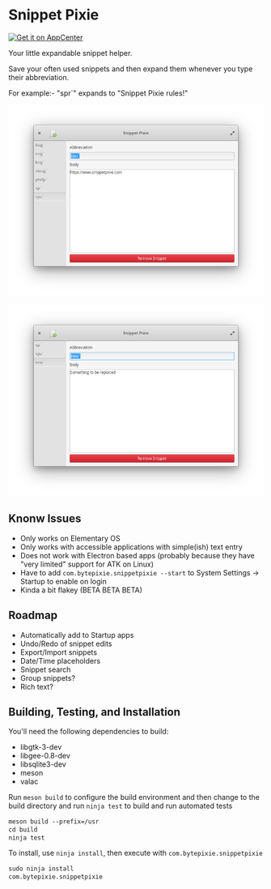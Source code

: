 # Snippet Pixie
[![Get it on AppCenter](https://appcenter.elementary.io/badge.svg)](https://appcenter.elementary.io/com.bytepixie.snippetpixie)

Your little expandable snippet helper.

Save your often used snippets and then expand them whenever you type their abbreviation.

For example:- "spr`" expands to "Snippet Pixie rules!"

![Snippet Pixie Edit Screen](data/screenshot.png?raw=true)

![Snippet Pixie Welcome Screen](data/screenshot-2.png?raw=true)

## Knonw Issues

* Only works on Elementary OS
* Only works with accessible applications with simple(ish) text entry
* Does not work with Electron based apps (probably because they have "very limited" support for ATK on Linux)
* Have to add `com.bytepixie.snippetpixie --start` to System Settings -> Startup to enable on login
* Kinda a bit flakey (BETA BETA BETA)

## Roadmap

* Automatically add to Startup apps
* Undo/Redo of snippet edits
* Export/Import snippets
* Date/Time placeholders
* Snippet search
* Group snippets?
* Rich text?

## Building, Testing, and Installation

You'll need the following dependencies to build:
* libgtk-3-dev
* libgee-0.8-dev
* libsqlite3-dev
* meson
* valac

Run `meson build` to configure the build environment and then change to the build directory and run `ninja test` to build and run automated tests

    meson build --prefix=/usr 
    cd build
    ninja test

To install, use `ninja install`, then execute with `com.bytepixie.snippetpixie`

    sudo ninja install
    com.bytepixie.snippetpixie
